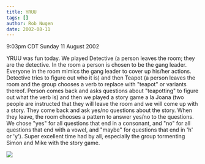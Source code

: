 ```yaml
---
title: YRUU
tags: []
author: Rob Nugen
date: 2002-08-11
---
```


<p class=date>9:03pm CDT Sunday 11 August 2002</p>

<p>YRUU was fun today.  We played Detective (a person leaves the room;
they are the detective.  In the room a person is chosen to be the gang
leader.  Everyone in the room mimics the gang leader to cover up
his/her actions.  Detective tries to figure out who it is) and then
Teapot (a person leaves the room and the group chooses a verb to
replace with "teapot" or variants thereof.  Person comes back and asks
questions about "teapotting" to figure out what the verb is) and then
we played a story game a la Joana (two people are instructed that they
will leave the room and we will come up with a story.  They come back
and ask yes/no questions about the story.  When they leave, the room
chooses a pattern to answer yes/no to the questions.  We chose "yes"
for all questions that end in a consonant, and "no" for all questions
that end with a vowel, and "maybe" for questions that end in 'h' or
'y').  Super excellent time had by all, especially the group
tormenting Simon and Mike with the story game.</p>

<p><img src="/images/rob/wL-ROB.gif"/></p>
